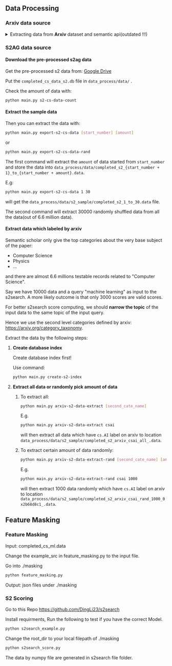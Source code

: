 ## Data Processing

### Arxiv data source

<details>
 <summary>Extracting data from <strong>Arxiv</strong> dataset and semantic api(outdated !!!)</summary>

#### Data extraction

Extract data from the original data set: https://www.kaggle.com/Cornell-University/arxiv

Put the data in: `data_process/data/arxiv-metadata-oai-snapshot.data`.

##### Extract by arxiv top categories - cate level data

Cmd format:

```bash
python main.py extract-cate [category_name]
```

The value of the top categoreis can be referred to: https://arxiv.org/search/advanced

Finish the config file `data_process/conf.py`:

```python
cates = {
    'cs': {
        'name': 'cs',
        'regex': '(^cs\.)|( cs\.)',
      	# ...
    }
}
```

Then:

```bash
python main.py extract-cate cs
```

This will match the regex on `categories` property and extract data which contain 'cs' on their categories properties to location: `data_process/data/raw_cs.data.json`

##### Extract by topic from categories data - topic level data

Cmd format:

```bash
python main.py extract-topic [category_name] [topic_name]
```

By configuring `data_process/conf.py`:

```python
cates = {
    'cs': {
        'name': 'cs',
        'regex': '(^cs\.)|( cs\.)',
        'topic': {
            'ml': {
                'name': 'ml',
                'regex': '(machine( |-)learning)'
            },
            'nlp': {
                'name': 'nlp',
                'regex': 'nlp'
            },
        }
    }
}
```

where there are topics defined under `cs` categories.

And:

```bash
python main.py extract-topic cs ml
```

This will find the matching records with the regex on `title` and `abstract` properties and then there is a prompt:

```bash
extracting data from .../XAI_PROJECT/data_process/data/raw_cs.data.json
by topic regx: (machine( |-)learning)
total 24435 indecial
store those index into database?(type yes if you want):
```

If typing yes, a sqlite database will be created at `data_process/data/completed_data.db`, and a table named `cs_ml` will be also created with the matched records inserted.

#### Data completion

Cmd format:

```bash
python main.py fill-data [table_name] [partition_number]
```

Filling the properties which are needed by s2search tool.

Once we have the database and the table `cs_ml`, we can complete the data by calling semantic scholar api.

Every topic level data is divided into 3 partitions: 0, 1 ,2 with the original order shuffled randomly.

Then:

```bash
python main.py fill-data cs_ml 0
```

This will fill the un-filled data from partition 0 of the table `cs_ml`.

**If you want to fill all partitions just use -1 partition.**

##### Filling status check

```bash
python main.py fill-data-status [table_name] [partition_number]
```

e.g.

```bash
> python main.py fill-data-status csai_all -1
> (8/0/30000) records are completed in partition -1, 24 hrs 59 min 36 sec left
```

#### How to get completed data

Cmd format:

```bash
python main.py export-data [table_name]
```

E.g

```bash
python main.py export-data cs_ml
```

\*Make sure you have the following files:

1. `data_process/data/raw_cs.data.json`
2. `data_process/data/completed_data.db` with completed data in table `cs_ml`

</details>

### S2AG data source

#### Download the pre-processed s2ag data

Get the pre-processed s2 data from: [Google Drive](https://drive.google.com/file/d/1mIK7cVGGVJFCv5Cied-X_Z12Uv-lmFk2/view?usp=sharing)

Put the `completed_cs_data_s2.db` file in `data_process/data/` .

Check the amount of data with:

```bash
python main.py s2-cs-data-count
```

#### Extract the sample data

Then you can extract the data with:

```bash
python main.py export-s2-cs-data [start_number] [amount]
```

or

```bash
python main.py export-s2-cs-data-rand
```

The first command will extract the `amount` of data started from `start_number` and store the data into `data_process/data/completed_s2_{start_number + 1}_to_{start_number + amount}.data`.

E.g:

```bash
python main.py export-s2-cs-data 1 30
```

will get the `data_process/data/s2_sample/completed_s2_1_to_30.data` file.

The second command will extract 30000 randomly shuffled data from all the data(out of 6.6 million data).



#### Extract data which labeled by arxiv

Semantic scholar only give the top categories about the very base subject of the paper:

- Computer Science
- Physics
- ...

and there are almost 6.6 millions testable records related to "Computer Science".

Say we have 10000 data and a query "machine learning" as input to the s2search. A more likely outcome is that only 3000 scores are valid scores.

For better s2search score computing, we should **narrow the topic** of the input data to the same topic of the input query.

Hence we use the second level categories defined by arxiv: https://arxiv.org/category_taxonomy.

Extract the data by the following steps:

1. **Create database index**

   Create database index first!

   Use command: 

    ```bash
    python main.py create-s2-index
    ```
   
2. **Extract all data or randomly pick amount of data** 

   1. To extract all:

       ```bash
       python main.py arxiv-s2-data-extract [second_cate_name]
       ```

       E.g.

       ```bash
       python main.py arxiv-s2-data-extract csai
       ```

       will then extract all data which have `cs.AI` label on arxiv to location `data_process/data/s2_sample/completed_s2_arxiv_csai_all_.data`.
       
   1. To extract certain amount of data randomly:
   
       ```bash
       python main.py arxiv-s2-data-extract-rand [second_cate_name] [amount]
       ```
   
       E.g.
   
       ```bash
       python main.py arxiv-s2-data-extract-rand csai 1000
       ```
   
       will then extract 1000 data randomly which have `cs.AI` label on arxiv to location `data_process/data/s2_sample/completed_s2_arxiv_csai_rand_1000_0x2b68d8c1_.data`.
   
   

## Feature Masking

### Feature Masking

Input: completed_cs_ml.data

Change the example_src in feature_masking.py to the input file.

Go into ./masking

```bash
python feature_masking.py
```

Output: json files under ./masking

### S2 Scoring

Go to this Repo https://github.com/DingLi23/s2search

Install requirments, Run the following to test if you have the correct Model.

```bash
python s2search_example.py
```

Change the root_dir to your local filepath of ./masking

```bash
python s2search_score.py
```

The data by numpy file are generated in s2search file folder.
